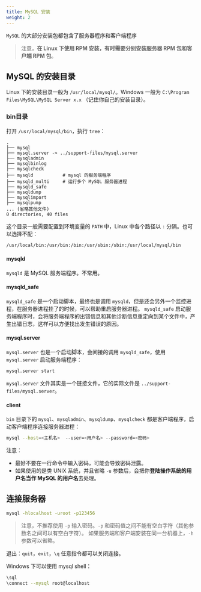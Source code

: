 ```yaml
---
title: MySQL 安装
weight: 2
---
```


`MySQL` 的大部分安装包都包含了服务器程序和客户端程序

> 注意，**在 Linux 下使用 RPM 安装，有时需要分别安装服务器 RPM 包和客户端 RPM 包**。

## MySQL 的安装目录

Linux 下的安装目录一般为 `/usr/local/mysql/`。Windows 一般为 `C:\Program Files\MySQL\MySQL Server x.x`
（记住你自己的安装目录）。

### bin目录

打开 `/usr/local/mysql/bin`，执行 `tree`：

```
.
├── mysql
├── mysql.server -> ../support-files/mysql.server
├── mysqladmin
├── mysqlbinlog
├── mysqlcheck
├── mysqld           # mysql 的服务端程序
├── mysqld_multi     # 运行多个 MySQL 服务器进程
├── mysqld_safe
├── mysqldump
├── mysqlimport
├── mysqlpump
... (省略其他文件)
0 directories, 40 files
```

这个目录一般需要配置到环境变量的 `PATH` 中，Linux 中各个路径以 `:` 分隔。也可以选择不配：

```bash
/usr/local/bin:/usr/bin:/bin:/usr/sbin:/sbin:/usr/local/mysql/bin
```

#### mysqld

`mysqld` 是 MySQL 服务端程序。不常用。

#### mysqld_safe

`mysqld_safe` 是一个启动脚本，最终也是调用 `mysqld`，但是还会另外一个监控进程，在服务器进程挂了的时候，可以帮助重启服务器进程。
`mysqld_safe` 启动服务端程序时，会将服务端程序的出错信息和其他诊断信息重定向到某个文件中，产生出错日志，这样可以方便找出发生错误的原因。

#### mysql.server

`mysql.server` 也是一个启动脚本，会间接的调用 `mysqld_safe`，使用 `mysql.server` 启动服务端程序：

```bash
mysql.server start
```

`mysql.server` 文件其实是一个链接文件，它的实际文件是 `../support-files/mysql.server`。

#### client

`bin` 目录下的 `mysql`、`mysqladmin`、`mysqldump`、`mysqlcheck` 都是客户端程序，启动客户端程序连接服务器进程：

```bash
mysql --host=<主机名>  --user=<用户名> --password=<密码>
```

注意：

- 最好不要在一行命令中输入密码，可能会导致密码泄露。
- 如果使用的是类 UNIX 系统，并且省略 `-u` 参数后，会把你**登陆操作系统的用户名当作 MySQL 的用户名**去处理。

## 连接服务器

```bash
mysql -hlocalhost -uroot -p123456
```

> 注意，不推荐使用 `-p` 输入密码。`-p` 和密码值之间不能有空白字符（其他参数名之间可以有空白字符）。
> 如果服务端和客户端安装在同一台机器上，`-h` 参数可以省略。

退出：`quit`，`exit`，`\q` 任意指令都可以关闭连接。

Windows 下可以使用 mysql shell：

```bash
\sql
\connect --mysql root@localhost
```
